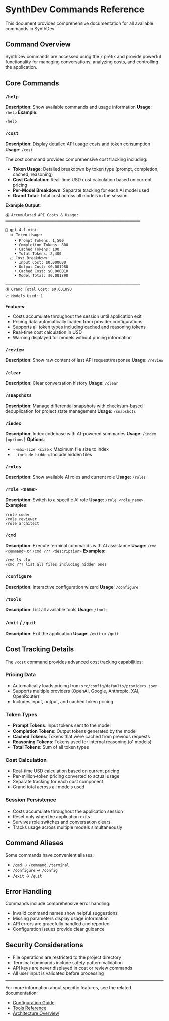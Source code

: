 # SynthDev Commands Reference

This document provides comprehensive documentation for all available commands in SynthDev.

## Command Overview

SynthDev commands are accessed using the `/` prefix and provide powerful functionality for managing conversations, analyzing costs, and controlling the application.

## Core Commands

### `/help`

**Description**: Show available commands and usage information
**Usage**: `/help`
**Example**:

```
/help
```

### `/cost`

**Description**: Display detailed API usage costs and token consumption
**Usage**: `/cost`

The cost command provides comprehensive cost tracking including:

- **Token Usage**: Detailed breakdown by token type (prompt, completion, cached, reasoning)
- **Cost Calculation**: Real-time USD cost calculation based on current pricing
- **Per-Model Breakdown**: Separate tracking for each AI model used
- **Grand Total**: Total cost across all models in the session

**Example Output**:

```
💰 Accumulated API Costs & Usage:
════════════════════════════════════════════════════════════

🤖 gpt-4.1-mini:
  📊 Token Usage:
    • Prompt Tokens: 1,500
    • Completion Tokens: 800
    • Cached Tokens: 100
    • Total Tokens: 2,400
  💵 Cost Breakdown:
    • Input Cost: $0.000600
    • Output Cost: $0.001280
    • Cached Cost: $0.000010
    • Model Total: $0.001890

────────────────────────────────────────────────────────────
💰 Grand Total Cost: $0.001890
📈 Models Used: 1
```

**Features**:

- Costs accumulate throughout the session until application exit
- Pricing data automatically loaded from provider configurations
- Supports all token types including cached and reasoning tokens
- Real-time cost calculation in USD
- Warning displayed for models without pricing information

### `/review`

**Description**: Show raw content of last API request/response
**Usage**: `/review`

### `/clear`

**Description**: Clear conversation history
**Usage**: `/clear`

### `/snapshots`

**Description**: Manage differential snapshots with checksum-based deduplication for project state management
**Usage**: `/snapshots`

### `/index`

**Description**: Index codebase with AI-powered summaries
**Usage**: `/index [options]`
**Options**:

- `--max-size <size>`: Maximum file size to index
- `--include-hidden`: Include hidden files

### `/roles`

**Description**: Show available AI roles and current role
**Usage**: `/roles`

### `/role <name>`

**Description**: Switch to a specific AI role
**Usage**: `/role <role_name>`
**Examples**:

```
/role coder
/role reviewer
/role architect
```

### `/cmd`

**Description**: Execute terminal commands with AI assistance
**Usage**: `/cmd <command>` or `/cmd ??? <description>`
**Examples**:

```
/cmd ls -la
/cmd ??? list all files including hidden ones
```

### `/configure`

**Description**: Interactive configuration wizard
**Usage**: `/configure`

### `/tools`

**Description**: List all available tools
**Usage**: `/tools`

### `/exit` / `/quit`

**Description**: Exit the application
**Usage**: `/exit` or `/quit`

## Cost Tracking Details

The `/cost` command provides advanced cost tracking capabilities:

### Pricing Data

- Automatically loads pricing from `src/config/defaults/providers.json`
- Supports multiple providers (OpenAI, Google, Anthropic, XAI, OpenRouter)
- Includes input, output, and cached token pricing

### Token Types

- **Prompt Tokens**: Input tokens sent to the model
- **Completion Tokens**: Output tokens generated by the model
- **Cached Tokens**: Tokens that were cached from previous requests
- **Reasoning Tokens**: Tokens used for internal reasoning (o1 models)
- **Total Tokens**: Sum of all token types

### Cost Calculation

- Real-time USD calculation based on current pricing
- Per-million-token pricing converted to actual usage
- Separate tracking for each cost component
- Grand total across all models used

### Session Persistence

- Costs accumulate throughout the application session
- Reset only when the application exits
- Survives role switches and conversation clears
- Tracks usage across multiple models simultaneously

## Command Aliases

Some commands have convenient aliases:

- `/cmd` → `/command`, `/terminal`
- `/configure` → `/config`
- `/exit` → `/quit`

## Error Handling

Commands include comprehensive error handling:

- Invalid command names show helpful suggestions
- Missing parameters display usage information
- API errors are gracefully handled and reported
- Configuration issues provide clear guidance

## Security Considerations

- File operations are restricted to the project directory
- Terminal commands include safety pattern validation
- API keys are never displayed in cost or review commands
- All user input is validated before processing

---

For more information about specific features, see the related documentation:

- [Configuration Guide](configuration.md)
- [Tools Reference](Tools.md)
- [Architecture Overview](architecture.md)
